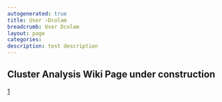 ```yaml
---
autogenerated: true
title: User ›Dcolam
breadcrumb: User Dcolam
layout: page
categories: 
description: test description
---
```


Cluster Analysis Wiki Page under construction
---------------------------------------------

[1](https://github.com/dcolam/Cluster-Analysis-Plugin)
